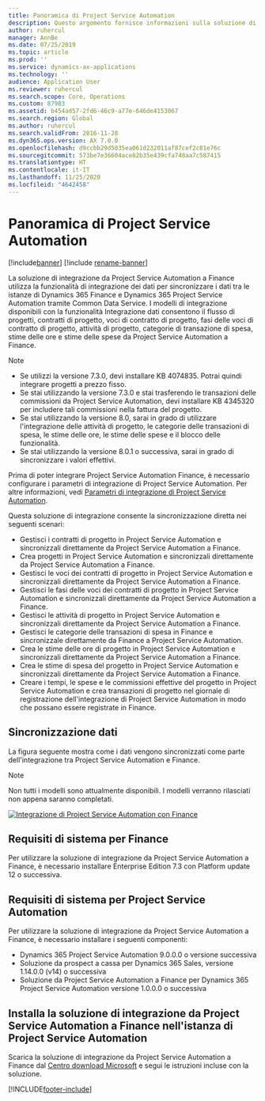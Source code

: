 ```yaml
---
title: Panoramica di Project Service Automation
description: Questo argomento fornisce informazioni sulla soluzione di integrazione tra Dynamics 365 Project Service Automation e Dynamics 365 Finance.
author: ruhercul
manager: AnnBe
ms.date: 07/25/2019
ms.topic: article
ms.prod: ''
ms.service: dynamics-ax-applications
ms.technology: ''
audience: Application User
ms.reviewer: ruhercul
ms.search.scope: Core, Operations
ms.custom: 87983
ms.assetid: b454ad57-2fd6-46c9-a77e-646de4153067
ms.search.region: Global
ms.author: ruhercul
ms.search.validFrom: 2016-11-28
ms.dyn365.ops.version: AX 7.0.0
ms.openlocfilehash: d9ccbb29d5035ea061d232011af87cef2c81e76c
ms.sourcegitcommit: 573be7e36604ace82b35e439cfa748aa7c587415
ms.translationtype: HT
ms.contentlocale: it-IT
ms.lasthandoff: 11/25/2020
ms.locfileid: "4642458"
---
```

# <a name="project-service-automation-overview"></a>Panoramica di Project Service Automation

[!include[banner](../includes/banner.md)]
[!include [rename-banner](~/includes/cc-data-platform-banner.md)]

La soluzione di integrazione da Project Service Automation a Finance utilizza la funzionalità di integrazione dei dati per sincronizzare i dati tra le istanze di Dynamics 365 Finance e Dynamics 365 Project Service Automation tramite Common Data Service. I modelli di integrazione disponibili con la funzionalità Integrazione dati consentono il flusso di progetti, contratti di progetto, voci di contratto di progetto, fasi delle voci di contratto di progetto, attività di progetto, categorie di transazione di spesa, stime delle ore e stime delle spese da Project Service Automation a Finance.

> [!NOTE]
> - Se utilizzi la versione 7.3.0, devi installare KB 4074835. Potrai quindi integrare progetti a prezzo fisso.
> - Se stai utilizzando la versione 7.3.0 e stai trasferendo le transazioni delle commissioni da Project Service Automation, devi installare KB 4345320 per includere tali commissioni nella fattura del progetto.
> - Se stai utilizzando la versione 8.0, sarai in grado di utilizzare l'integrazione delle attività di progetto, le categorie delle transazioni di spesa, le stime delle ore, le stime delle spese e il blocco delle funzionalità.
> - Se stai utilizzando la versione 8.0.1 o successiva, sarai in grado di sincronizzare i valori effettivi.

Prima di poter integrare Project Service Automation Finance, è necessario configurare i parametri di integrazione di Project Service Automation. Per altre informazioni, vedi [Parametri di integrazione di Project Service Automation](PSA-parameters.md).

Questa soluzione di integrazione consente la sincronizzazione diretta nei seguenti scenari:

- Gestisci i contratti di progetto in Project Service Automation e sincronizzali direttamente da Project Service Automation a Finance.
- Crea progetti in Project Service Automation e sincronizzali direttamente da Project Service Automation a Finance.
- Gestisci le voci dei contratti di progetto in Project Service Automation e sincronizzali direttamente da Project Service Automation a Finance.
- Gestisci le fasi delle voci dei contratti di progetto in Project Service Automation e sincronizzali direttamente da Project Service Automation a Finance.
- Gestisci le attività di progetto in Project Service Automation e sincronizzali direttamente da Project Service Automation a Finance.
- Gestisci le categorie delle transazioni di spesa in Finance e sincronizzale direttamente da Finance a Project Service Automation.
- Crea le stime delle ore di progetto in Project Service Automation e sincronizzali direttamente da Project Service Automation a Finance.
- Crea le stime di spesa del progetto in Project Service Automation e sincronizzali direttamente da Project Service Automation a Finance.
- Creare i tempi, le spese e le commissioni effettive del progetto in Project Service Automation e crea transazioni di progetto nel giornale di registrazione dell'integrazione di Project Service Automation in modo che possano essere registrate in Finance.

## <a name="data-synchronization"></a>Sincronizzazione dati

La figura seguente mostra come i dati vengono sincronizzati come parte dell'integrazione tra Project Service Automation e Finance.

> [!NOTE]
> Non tutti i modelli sono attualmente disponibili. I modelli verranno rilasciati non appena saranno completati.

[![Integrazione di Project Service Automation con Finance](./media/PSA-integration.png)](./media/PSA-integration.png)

## <a name="system-requirements-for-finance"></a>Requisiti di sistema per Finance

Per utilizzare la soluzione di integrazione da Project Service Automation a Finance, è necessario installare Enterprise Edition 7.3 con Platform update 12 o successiva.

## <a name="system-requirements-for-project-service-automation"></a>Requisiti di sistema per Project Service Automation

Per utilizzare la soluzione di integrazione da Project Service Automation a Finance, è necessario installare i seguenti componenti:

- Dynamics 365 Project Service Automation 9.0.0.0 o versione successiva
- Soluzione da prospect a cassa per Dynamics 365 Sales, versione 1.14.0.0 (v14) o successiva
- Soluzione da Project Service Automation a Finance per Dynamics 365 Project Service Automation versione 1.0.0.0 o successiva

## <a name="install-the-project-service-automation-to-finance-integration-solution-in-your-project-service-automation-instance"></a>Installa la soluzione di integrazione da Project Service Automation a Finance nell'istanza di Project Service Automation

Scarica la soluzione di integrazione da Project Service Automation a Finance dal [Centro download Microsoft](https://www.microsoft.com/download/details.aspx?id=57016) e segui le istruzioni incluse con la soluzione.


[!INCLUDE[footer-include](../includes/footer-banner.md)]